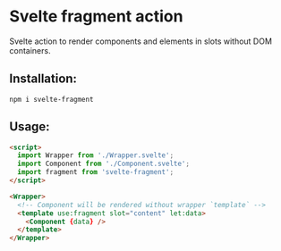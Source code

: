 # Svelte fragment action

Svelte action to render components and elements in slots without DOM containers.

## Installation:

`npm i svelte-fragment`

## Usage:

```html
<script>
  import Wrapper from './Wrapper.svelte';
  import Component from './Component.svelte';
  import fragment from 'svelte-fragment';
</script>

<Wrapper>
  <!-- Component will be rendered without wrapper `template` -->
  <template use:fragment slot="content" let:data>
    <Component {data} />
  </template>
</Wrapper>
```
